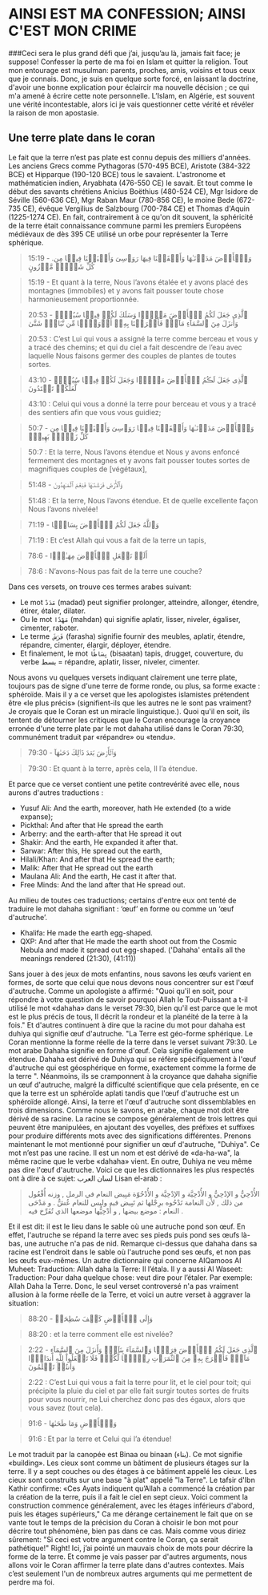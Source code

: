 # AINSI EST MA CONFESSION; AINSI C'EST MON CRIME


###Ceci sera le plus grand défi que j’ai, jusqu’au là, jamais fait face; je suppose! Confesser la perte de ma foi en Islam et quitter la religion. Tout mon entourage est musulman: parents, proches, amis, voisins et tous ceux que je connais. Donc, je suis en quelque sorte forcé, en laissant la doctrine, d'avoir une bonne explication pour éclaircir ma nouvelle décision ; ce qui m'a amené à écrire cette note personnelle. L’Islam, en Algérie, est souvent une vérité incontestable, alors ici je vais questionner cette vérité et révéler la raison de mon apostasie.

## **Une terre plate dans le coran**
Le fait que la terre n’est pas plate est connu depuis des milliers d'années. Les anciens Grecs comme Pythagoras (570-495 BCE), Aristote (384-322 BCE) et Hipparque (190-120 BCE) tous le savaient. L'astronome et mathématicien indien, Aryabhata (476-550 CE) le savait. Et tout comme le début des savants chrétiens Anicius Boëthius (480-524 CE), Mgr Isidore de Séville (560-636 CE), Mgr Raban Maur (780-856 CE), le moine Bede (672-735 CE), évêque Vergilius de Salzbourg (700-784 CE) et Thomas d'Aquin (1225-1274 CE). En fait, contrairement à ce qu'on dit souvent, la sphéricité de la terre était connaissance commune parmi les premiers Européens médiévaux de dès 395 CE utilisé un orbe pour représenter la Terre sphérique.

> 15:19 - .وَٱلۡأَرۡضَ مَدَدۡنَـٰهَا وَأَلۡقَيۡنَا فِيهَا رَوَٲسِىَ وَأَنۢبَتۡنَا فِيہَا مِن كُلِّ شَىۡءٍ۬ مَّوۡزُونٍ

> 15:19 - Et quant à la terre, Nous l’avons étalée et y avons placé des montagnes (immobiles) et y avons fait pousser toute chose harmonieusement proportionnée.

> 20:53 - ٱلَّذِى جَعَلَ لَكُمُ ٱلۡأَرۡضَ مَهۡدً۬ا وَسَلَكَ لَكُمۡ فِيہَا سُبُلاً۬ وَأَنزَلَ مِنَ ٱلسَّمَآءِ مَآءً۬ فَأَخۡرَجۡنَا بِهِۦۤ أَزۡوَٲجً۬ا مِّن نَّبَاتٍ۬ شَتَّىٰ

> 20:53 : C’est Lui qui vous a assigné la terre comme berceau et vous y a tracé des chemins; et qui du ciel a fait descendre de l’eau avec laquelle Nous faisons germer des couples de plantes de toutes sortes.

> 43:10 -  ٱلَّذِى جَعَلَ لَڪُمُ ٱلۡأَرۡضَ مَهۡدً۬ا وَجَعَلَ لَكُمۡ فِيہَا سُبُلاً۬ لَّعَلَّكُمۡ تَهۡتَدُونَ

> 43:10 : Celui qui vous a donné la terre pour berceau et vous y a tracé des sentiers afin que vous vous guidiez;

> 50:7 - وَٱلۡأَرۡضَ مَدَدۡنَـٰهَا وَأَلۡقَيۡنَا فِيہَا رَوَٲسِىَ وَأَنۢبَتۡنَا فِيہَا مِن كُلِّ زَوۡجِۭ بَهِيجٍ۬

> 50:7 : Et la terre, Nous l’avons étendue et Nous y avons enfoncé fermement des montagnes et y avons fait pousser toutes sortes de magnifiques couples de [végétaux],

> 51:48 - وَٱلۡأَرۡضَ فَرَشۡنَـٰهَا فَنِعۡمَ ٱلۡمَـٰهِدُونَ

> 51:48 : Et la terre, Nous l’avons étendue. Et de quelle excellente façon Nous l’avons nivelée!

> 71:19 - وَٱللَّهُ جَعَلَ لَكُمُ ٱلۡأَرۡضَ بِسَاطً۬ا

> 71:19 : Et c’est Allah qui vous a fait de la terre un tapis,

> 78:6 - أَلَمۡ نَجۡعَلِ ٱلۡأَرۡضَ مِهَـٰدً۬ا

> 78:6 : N’avons-Nous pas fait de la terre une couche?

Dans ces versets, on trouve ces termes arabes suivant:
* Le mot `مَدَدْ` (madad) peut signifier prolonger, atteindre, allonger, étendre, étirer, étaler, dilater.
* Ou le mot `مَهْدًا` (mahdan) qui signifie aplatir, lisser, niveler, égaliser, cimenter, raboter.
* Le terme` فَرَشَ` (farasha) signifie fournir des meubles, aplatir, étendre, répandre, cimenter, élargir, déployer, étendre.
* Et finalement, le mot `بِسَاطًا` (bisaatan) tapis, drugget, couverture, du verbe بسط = répandre, aplatir, lisser, niveler, cimenter.

Nous avons vu quelques versets indiquant clairement une terre plate, toujours pas de signe d'une terre de forme ronde, ou plus, sa forme exacte : sphéroïde. Mais il y a ce verset que les apologistes islamistes prétendent être «le plus précis» (signifient-ils que les autres ne le sont pas vraiment? Je croyais que le Coran est un miracle linguistique.). Quoi qu'il en soit, ils tentent de détourner les critiques que le Coran encourage la croyance erronée d'une terre plate par le mot dahaha utilisé dans le Coran 79:30, communément traduit par «répandre» ou «tendu».

> 79:30 - وَٱلۡأَرۡضَ بَعۡدَ ذَٲلِكَ دَحَٮٰهَآ

> 79:30 : Et quant à la terre, après cela, Il l’a étendue.

Et parce que ce verset contient une petite contrevérité avec elle, nous aurons d'autres traductions :
* Yusuf Ali: And the earth, moreover, hath He extended (to a wide expanse);
* Pickthal: And after that He spread the earth
* Arberry: and the earth-after that He spread it out
* Shakir: And the earth, He expanded it after that.
* Sarwar: After this, He spread out the earth,
* Hilali/Khan: And after that He spread the earth;
* Malik: After that He spread out the earth
* Maulana Ali: And the earth, He cast it after that.
* Free Minds: And the land after that He spread out.

Au milieu de toutes ces traductions; certains d'entre eux ont tenté de traduire le mot dahaha signifiant : ‘œuf’ en forme ou comme un ‘œuf d'autruche’.
* Khalifa: He made the earth egg-shaped.
* QXP: And after that He made the earth shoot out from the Cosmic Nebula and made it spread out egg-shaped. ('Dahaha' entails all the meanings rendered (21:30), (41:11))

Sans jouer à des jeux de mots enfantins, nous savons les œufs varient en formes, de sorte que celui que nous devons nous concentrer sur est l'œuf d'autruche. Comme un apologiste a affirmé: "Quoi qu'il en soit, pour répondre à votre question de savoir pourquoi Allah le Tout-Puissant a t-il utilisé le mot «dahaha» dans le verset 79:30, bien qu'il est parce que le mot est le plus précis de tous, Il décrit la rondeur et la planéité de la terre à la fois." Et d'autres continuent à dire que la racine du mot pour dahaha est duhiya qui signifie œuf d'autruche. "La Terre est géo-forme sphérique. Le Coran mentionne la forme réelle de la terre dans le verset suivant 79:30. Le mot arabe Dahaha signifie en forme d'œuf. Cela signifie également une étendue. Dahaha est dérivé de Duhiya qui se réfère spécifiquement à l'œuf d'autruche qui est géosphérique en forme, exactement comme la forme de la terre ".
Néanmoins, ils se cramponnent à la croyance que dahaha signifie un œuf d'autruche, malgré la difficulté scientifique que cela présente, en ce que la terre est un sphéroïde aplati tandis que l'œuf d'autruche est un sphéroïde allongé. Ainsi, la terre et l'œuf d'autruche sont dissemblables en trois dimensions.
Comme nous le savons, en arabe, chaque mot doit être dérivé de sa racine. La racine se compose généralement de trois lettres qui peuvent être manipulées, en ajoutant des voyelles, des préfixes et suffixes pour produire différents mots avec des significations différentes. Prenons maintenant le mot mentionné pour signifier un œuf d'autruche, "Duhiya". Ce mot n’est pas une racine. Il est un nom et est dérivé de «da-ha-wa", la même racine que le verbe «dahaha» vient. En outre, Duhiya ne veu même pas dire l'œuf d'autruche. Voici ce que les dictionnaires les plus respectés ont à dire à ce sujet: لسان العرب  Lisan el-arab :

> الأُدْحِيُّ و الإدْحِيُّ و الأُدْحِيَّة و الإدْحِيَّة و الأُدْحُوّة مَبِيض النعام في الرمل , وزنه أُفْعُول من ذلك , لأَن النعامة تَدْحُوه برِجْلها ثم تَبِيض فيه وليس للنعام عُشٌّ . و مَدْحَى النعام : موضع بيضها , و أُدْحِيُّها موضعها الذي تُفَرِّخ فيه .

Et il est dit: il est le lieu dans le sable où une autruche pond son œuf. En effet, l'autruche se répand la terre avec ses pieds puis pond ses œufs là-bas, une autruche n'a pas de nid. Remarque ci-dessus que dahaha dans sa racine est l'endroit dans le sable où l'autruche pond ses œufs, et non pas les œufs eux-mêmes.
Un autre dictionnaire qui concerne AlQamoos Al Muheet: Traduction: Allah daha la Terre: Il l’étala.
Il y a aussi Al Waseet: Traduction: Pour daha quelque chose: veut dire pour l’étaler. Par exemple: Allah Daha la Terre.
Donc, le seul verset controversé n'a pas vraiment allusion à la forme réelle de la Terre, et voici un autre verset à aggraver la situation:

> 88:20 - وَإِلَى ٱلۡأَرۡضِ كَيۡفَ سُطِحَتۡ

> 88:20 : et la terre comment elle est nivelée?

> 2:22 - ٱلَّذِى جَعَلَ لَكُمُ ٱلۡأَرۡضَ فِرَشً۬ا وَٱلسَّمَآءَ بِنَآءً۬ وَأَنزَلَ مِنَ ٱلسَّمَآءِ مَآءً۬ فَأَخۡرَجَ بِهِۦ مِنَ ٱلثَّمَرَٲتِ رِزۡقً۬ا لَّكُمۡ‌ۖ فَلَا تَجۡعَلُواْ لِلَّهِ أَندَادً۬ا وَأَنتُمۡ تَعۡلَمُونَ

> 2:22 : C’est Lui qui vous a fait la terre pour lit, et le ciel pour toit; qui précipite la pluie du ciel et par elle fait surgir toutes sortes de fruits pour vous nourrir, ne Lui cherchez donc pas des égaux, alors que vous savez (tout cela).

> 91:6 - وَٱلۡأَرۡضِ وَمَا طَحَٮٰهَا 

> 91:6 : Et par la terre et Celui qui l’a étendue!

Le mot traduit par la canopée est Binaa ou binaan (بناء). Ce mot signifie «building». Les cieux sont comme un bâtiment de plusieurs étages sur la terre. Il y a sept couches ou des étages à ce bâtiment appelé les cieux. Les cieux sont construits sur une base "à plat" appelé "la Terre". Le tafsir d'Ibn Kathir confirme: «Ces Ayats indiquent qu’Allah a commencé la création par la création de la terre, puis il a fait le ciel en sept cieux. Voici comment la construction commence généralement, avec les étages inférieurs d'abord, puis les étages supérieurs,"
Ca me dérange certainement le fait que on se vante tout le temps de la précision du Coran à choisir le bon mot pour décrire tout phénomène, bien pas dans ce cas. Mais comme vous diriez sûrement: "Si ceci est votre argument contre le Coran, ça serait pathétique!" Right! Ici, j’ai pointé un mauvais choix de mots pour décrire la forme de la terre. Et comme je vais passer par d'autres arguments, nous allons voir le Coran affirmer la terre plate dans d'autres contextes. Mais c’est seulement l'un de nombreux autres arguments qui me permettent de perdre ma foi.
